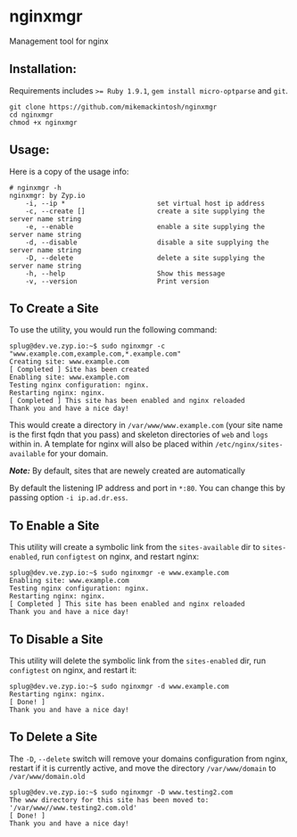 nginxmgr
========

Management tool for nginx

## Installation:

Requirements includes `>= Ruby 1.9.1`, `gem install micro-optparse` and `git`.

    git clone https://github.com/mikemackintosh/nginxmgr
    cd nginxmgr
    chmod +x nginxmgr

## Usage:

Here is a copy of the usage info:

    # nginxmgr -h
    nginxmgr: by Zyp.io
        -i, --ip *                       set virtual host ip address
        -c, --create []                  create a site supplying the server name string
        -e, --enable                     enable a site supplying the server name string
        -d, --disable                    disable a site supplying the server name string
        -D, --delete                     delete a site supplying the server name string
        -h, --help                       Show this message
        -v, --version                    Print version

## To Create a Site

To use the utility, you would run the following command:

    splug@dev.ve.zyp.io:~$ sudo nginxmgr -c "www.example.com,example.com,*.example.com"
    Creating site: www.example.com
    [ Completed ] Site has been created
    Enabling site: www.example.com
    Testing nginx configuration: nginx.
    Restarting nginx: nginx.
    [ Completed ] This site has been enabled and nginx reloaded
    Thank you and have a nice day!

This would create a directory in `/var/www/www.example.com` (your site name is the first fqdn that you pass) and skeleton directories of `web` and `logs` within in. A template for nginx will also be placed within `/etc/nginx/sites-available` for your domain.

***Note:*** By default, sites that are newely created are automatically 

By default the listening IP address and port in `*:80`. You can change this by passing option `-i ip.ad.dr.ess`. 


## To Enable a Site

This utility will create a symbolic link from the `sites-available` dir to `sites-enabled`, run `configtest` on nginx, and restart nginx:

    splug@dev.ve.zyp.io:~$ sudo nginxmgr -e www.example.com
    Enabling site: www.example.com
    Testing nginx configuration: nginx.
    Restarting nginx: nginx.
    [ Completed ] This site has been enabled and nginx reloaded
    Thank you and have a nice day!

## To Disable a Site

This utility will delete the symbolic link from the `sites-enabled` dir, run `configtest` on nginx, and restart it:

    splug@dev.ve.zyp.io:~$ sudo nginxmgr -d www.example.com
    Restarting nginx: nginx.
    [ Done! ]
    Thank you and have a nice day!

## To Delete a Site

The `-D`, `--delete` switch will remove your domains configuration from nginx, restart if it is currently active, and move the directory  `/var/www/domain` to `/var/www/domain.old`

    splug@dev.ve.zyp.io:~$ sudo nginxmgr -D www.testing2.com
    The www directory for this site has been moved to: '/var/www//www.testing2.com.old'
    [ Done! ]
    Thank you and have a nice day!
